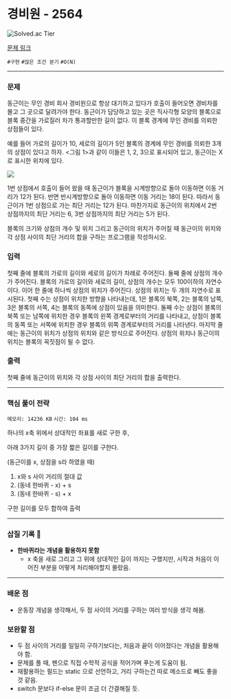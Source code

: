 # 경비원 - 2564

![Solved.ac
Tier](https://img.shields.io/badge/solved.ac-Silver%20I-435F7A?style=for-the-badge&logo=solved.ac)

[문제 링크](https://www.acmicpc.net/problem/2564)


`#구현` `#많은 조건 분기` `#O(N)`

---

### 문제
동근이는 무인 경비 회사 경비원으로 항상 대기하고 있다가 호출이 들어오면 경비차를 몰고 그 곳으로 달려가야 한다. 동근이가 담당하고 있는 곳은 직사각형 모양의 블록으로 블록 중간을 가로질러 차가 통과할만한 길이 없다. 이 블록 경계에 무인 경비를 의뢰한 상점들이 있다.

예를 들어 가로의 길이가 10, 세로의 길이가 5인 블록의 경계에 무인 경비를 의뢰한 3개의 상점이 있다고 하자. <그림 1>과 같이 이들은 1, 2, 3으로 표시되어 있고, 동근이는 X로 표시한 위치에 있다.

![](https://upload.acmicpc.net/e89bf381-c913-4e99-b4b7-42bc4ba7c3ec/-/preview/)

1번 상점에서 호출이 들어 왔을 때 동근이가 블록을 시계방향으로 돌아 이동하면 이동 거리가 12가 된다. 반면 반시계방향으로 돌아 이동하면 이동 거리는 18이 된다. 따라서 동근이가 1번 상점으로 가는 최단 거리는 12가 된다. 마찬가지로 동근이의 위치에서 2번 상점까지의 최단 거리는 6, 3번 상점까지의 최단 거리는 5가 된다.

블록의 크기와 상점의 개수 및 위치 그리고 동근이의 위치가 주어질 때 동근이의 위치와 각 상점 사이의 최단 거리의 합을 구하는 프로그램을 작성하시오.

### 입력
첫째 줄에 블록의 가로의 길이와 세로의 길이가 차례로 주어진다. 둘째 줄에 상점의 개수가 주어진다. 블록의 가로의 길이와 세로의 길이, 상점의 개수는 모두 100이하의 자연수이다. 이어 한 줄에 하나씩 상점의 위치가 주어진다. 상점의 위치는 두 개의 자연수로 표시된다. 첫째 수는 상점이 위치한 방향을 나타내는데, 1은 블록의 북쪽, 2는 블록의 남쪽, 3은 블록의 서쪽, 4는 블록의 동쪽에 상점이 있음을 의미한다. 둘째 수는 상점이 블록의 북쪽 또는 남쪽에 위치한 경우 블록의 왼쪽 경계로부터의 거리를 나타내고, 상점이 블록의 동쪽 또는 서쪽에 위치한 경우 블록의 위쪽 경계로부터의 거리를 나타낸다. 마지막 줄에는 동근이의 위치가 상점의 위치와 같은 방식으로 주어진다. 상점의 위치나 동근이의 위치는 블록의 꼭짓점이 될 수 없다.

### 출력
첫째 줄에 동근이의 위치와 각 상점 사이의 최단 거리의 합을 출력한다.

<hr>

### 핵심 풀이 전략

`메모리: 14236 KB`
`시간: 104 ms`

하나의 x축 위에서 상대적인 좌표를 새로 구한 후,

아래 3가지 길이 중 가장 짧은 길이를 구한다.

(동근이를 x, 상점을 s라 하였을 때)
1. x와 s 사이 거리의 절대 값
2. (동네 한바퀴 - x) + s
3. (동네 한바퀴 - s) + x

구한 길이를 모두 합하여 출력

---

### 삽질 기록 🧠

- **한바퀴라는 개념을 활용하지 못함**
    - x 축을 새로 그리고 그 위에 상대적인 길이 까지는 구했지만, 시작과 처음이 이어진 부분을 어떻게 처리해야할지 몰랐음.

---

### 배운 점
- 운동장 개념을 생각해서, 두 점 사이의 거리를 구하는 여러 방식을 생각 해봄.

### 보완할 점
- 두 점 사이의 거리를 일일히 구하기보다는, 처음과 끝이 이어졌다는 개념을 활용해야 함.
- 문제를 풀 때, 펜으로 직접 수학적 공식을 적어가며 푸는게 도움이 됨.
- 재활용하는 필드는 static 으로 선언하고, 거리 구하는건 따로 메소드로 빼도 좋을 것 같음.
- switch 문보다 if-else 문이 조금 더 간결해질 듯.